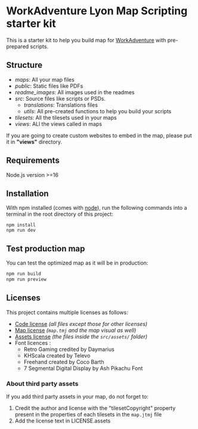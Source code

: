 # WorkAdventure Lyon Map Scripting starter kit

This is a starter kit to help you build map for [WorkAdventure](https://workadventu.re) with pre-prepared scripts.

## Structure
* *maps*: All your map files
* *public*: Static files like PDFs
* *readme_images*: All images used in the readmes
* *src*: Source files like scripts or PSDs. 
  * *translations*: Translations files
  * *utils*: All pre-created functions to help you build your scripts
* *tilesets*: All the tilesets used in your maps
* *views*: ALl the views called in maps 

If you are going to create custom websites to embed in the map, please put it in **"views"** directory.

## Requirements

Node.js version >=16

## Installation

With npm installed (comes with [node](https://nodejs.org/en/)), run the following commands into a terminal in the root directory of this project:

```shell
npm install
npm run dev
```

## Test production map

You can test the optimized map as it will be in production:
```sh
npm run build
npm run preview
```

## Licenses

This project contains multiple licenses as follows:

* [Code license](./LICENSE.code) *(all files except those for other licenses)*
* [Map license](./LICENSE.map) *(`map.tmj` and the map visual as well)*
* [Assets license](./LICENSE.assets) *(the files inside the `src/assets/` folder)*
* Font licences : 
  * Retro Gaming credited by Daymarius
  * KHScala created by Televo
  * Freehand created by Coco Barth
  * 7 Segmental Digital Display by Ash Pikachu Font



### About third party assets

If you add third party assets in your map, do not forget to:
1. Credit the author and license with the "tilesetCopyright" property present in the properties of each tilesets in the `map.jtmj` file
2. Add the license text in LICENSE.assets
